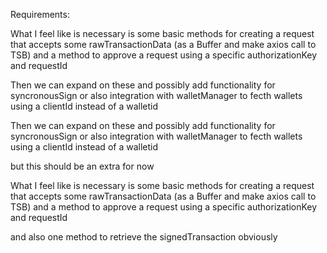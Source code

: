 Requirements: 

What I feel like is necessary is some basic methods for creating a request that accepts some rawTransactionData (as a Buffer and make axios call to TSB) and a method to approve a request using a specific authorizationKey and requestId

Then we can expand on these and possibly add functionality for syncronousSign or also integration with walletManager to fecth wallets using a clientId instead of a walletid


Then we can expand on these and possibly add functionality for syncronousSign or also integration with walletManager to fecth wallets using a clientId instead of a walletid


but this should be an extra for now



What I feel like is necessary is some basic methods for creating a request that accepts some rawTransactionData (as a Buffer and make axios call to TSB) and a method to approve a request using a specific authorizationKey and requestId


and also one method to retrieve the signedTransaction obviously
